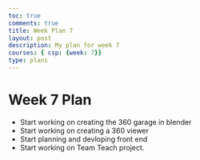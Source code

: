 ```yaml
---
toc: true
comments: true
title: Week Plan 7
layout: post
description: My plan for week 7
courses: { csp: {week: 7}}
type: plans
---
```


# Week 7 Plan
- Start working on creating the 360 garage in blender
- Start working on creating a 360 viewer 
- Start planning and devloping front end
- Start working on Team Teach project. 

